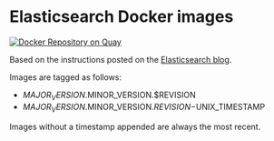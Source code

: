 # Elasticsearch Docker images

[![Docker Repository on Quay](https://quay.io/repository/widen/elasticsearch/status "Docker Repository on Quay")](https://quay.io/repository/widen/elasticsearch)


Based on the instructions posted on the [Elasticsearch blog](https://www.elastic.co/blog/how-to-make-a-dockerfile-for-elasticsearch).

Images are tagged as follows:

 - $MAJOR_VERSION.$MINOR_VERSION.$REVISION
 - $MAJOR_VERSION.$MINOR_VERSION.$REVISION-$UNIX_TIMESTAMP

Images without a timestamp appended are always the most recent.

